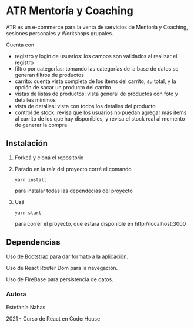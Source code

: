 # ATR Mentoría y Coaching

ATR es un e-commerce para la venta de servicios de Mentoría y Coaching, sesiones personales y Workshops grupales.

Cuenta con

- registro y login de usuarios: los campos son validados al realizar el registro
- filtro por categorías: tomando las categorías de la base de datos se generan filtros de productos
- carrito: cuenta vista completa de los items del carrito, su total, y la opción de sacar un producto del carrito
- vistas de listas de productos: vista general de productos con foto y detalles mínimos
- vista de detalles: vista con todos los detalles del producto 
- control de stock: revisa que los usuarios no puedan agregar más items al carrito de los que hay disponibles, y revisa el stock real al momento de generar la compra

## Instalación

1. Forkeá y cloná el repositorio

2. Parado en la raíz del proyecto corré el comando 

   ```
   yarn install
   ```

    para instalar todas las dependecias del proyecto

3. Usá 

   ```
   yarn start
   ```

    para correr el proyecto, que estará disponible en http://localhost:3000



## Dependencias

Uso de Bootstrap para dar formato a la aplicación.

Uso de React Router Dom para la navegación.

Uso de FireBase para persistencia de datos.



### Autora

Estefanía Nahas

2021 - Curso de React en CoderHouse
